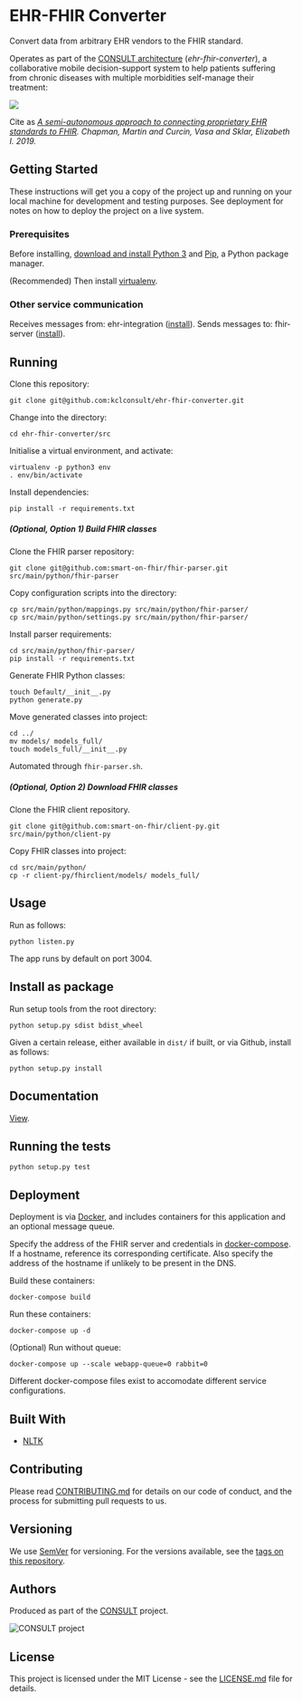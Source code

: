 # EHR-FHIR Converter

Convert data from arbitrary EHR vendors to the FHIR standard.

Operates as part of the [CONSULT architecture](https://dl.acm.org/doi/pdf/10.5555/3306127.3332107?download=true) (_ehr-fhir-converter_), a collaborative mobile decision-support system to help patients suffering from chronic diseases with multiple morbidities self-manage their treatment:

<img src="consult.png">

Cite as _[A semi-autonomous approach to connecting proprietary EHR standards to FHIR](https://arxiv.org/pdf/1911.12254.pdf). Chapman, Martin and Curcin, Vasa and Sklar, Elizabeth I. 2019._

## Getting Started

These instructions will get you a copy of the project up and running on your local machine for development and testing purposes. See deployment for notes on how to deploy the project on a live system.

### Prerequisites

Before installing, [download and install Python 3](https://www.python.org/download/releases/3.7) and [Pip](https://pip.pypa.io/en/stable/installing/), a Python package manager.

(Recommended) Then install [virtualenv](https://virtualenv.pypa.io/en/stable/installation/).

### Other service communication

Receives messages from: ehr-integration ([install](https://github.kcl.ac.uk/consult/ehr-integration/blob/master/README.md)).
Sends messages to: fhir-server ([install](https://github.com/kclconsult/hapi-fhir-jpaserver-starter/blob/master/README.md)).

## Running

Clone this repository:

```
git clone git@github.com:kclconsult/ehr-fhir-converter.git
```

Change into the directory:

```
cd ehr-fhir-converter/src
```

Initialise a virtual environment, and activate:

```
virtualenv -p python3 env
. env/bin/activate
```

Install dependencies:

```
pip install -r requirements.txt
```

##### (Optional, Option 1) Build FHIR classes

Clone the FHIR parser repository:

```
git clone git@github.com:smart-on-fhir/fhir-parser.git src/main/python/fhir-parser
```

Copy configuration scripts into the directory:

```
cp src/main/python/mappings.py src/main/python/fhir-parser/
cp src/main/python/settings.py src/main/python/fhir-parser/
```

Install parser requirements:

```
cd src/main/python/fhir-parser/
pip install -r requirements.txt
```

Generate FHIR Python classes:

```
touch Default/__init__.py
python generate.py
```

Move generated classes into project:

```
cd ../
mv models/ models_full/
touch models_full/__init__.py
```

Automated through `fhir-parser.sh`.

##### (Optional, Option 2) Download FHIR classes

Clone the FHIR client repository.

```
git clone git@github.com:smart-on-fhir/client-py.git src/main/python/client-py
```

Copy FHIR classes into project:

```
cd src/main/python/
cp -r client-py/fhirclient/models/ models_full/
```

## Usage

Run as follows:

```
python listen.py
```

The app runs by default on port 3004.

## Install as package

Run setup tools from the root directory:

```
python setup.py sdist bdist_wheel
```

Given a certain release, either available in ``dist/`` if built, or via Github, install as follows:

```
python setup.py install
```

## Documentation

[View](https://kclconsult.github.io/ehr-fhir-converter).

## Running the tests

```
python setup.py test
```

## Deployment

Deployment is via [Docker](https://docs.docker.com/compose/install/), and includes containers for this application and an optional message queue.

Specify the address of the FHIR server and credentials in [docker-compose](docker-compose.yml). If a hostname, reference its corresponding certificate. Also specify the address of the hostname if unlikely to be present in the DNS.

Build these containers:

```
docker-compose build
```

Run these containers:

```
docker-compose up -d
```

(Optional) Run without queue:

```
docker-compose up --scale webapp-queue=0 rabbit=0
```

Different docker-compose files exist to accomodate different service configurations.

## Built With

* [NLTK](https://www.nltk.org/)

## Contributing

Please read [CONTRIBUTING.md](CONTRIBUTING.md) for details on our code of conduct, and the process for submitting pull requests to us.

## Versioning

We use [SemVer](http://semver.org/) for versioning. For the versions available, see the [tags on this repository](https://github.com/martinchapman/nokia-health/tags).

## Authors

Produced as part of the [CONSULT](https://consult.kcl.ac.uk/) project.

![CONSULT project](https://consult.kcl.ac.uk/wp-content/uploads/sites/214/2017/12/overview-consult-768x230.png "CONSULT project")

## License

This project is licensed under the MIT License - see the [LICENSE.md](LICENSE.md) file for details.
